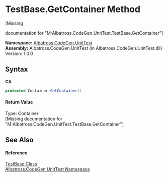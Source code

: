 # TestBase.GetContainer Method 
 

\[Missing <summary> documentation for "M:Albatross.CodeGen.UnitTest.TestBase.GetContainer"\]

**Namespace:**&nbsp;<a href="N_Albatross_CodeGen_UnitTest.md">Albatross.CodeGen.UnitTest</a><br />**Assembly:**&nbsp;Albatross.CodeGen.UnitTest (in Albatross.CodeGen.UnitTest.dll) Version: 1.0.0

## Syntax

**C#**<br />
``` C#
protected Container GetContainer()
```


#### Return Value
Type: Container<br />\[Missing <returns> documentation for "M:Albatross.CodeGen.UnitTest.TestBase.GetContainer"\]

## See Also


#### Reference
<a href="T_Albatross_CodeGen_UnitTest_TestBase.md">TestBase Class</a><br /><a href="N_Albatross_CodeGen_UnitTest.md">Albatross.CodeGen.UnitTest Namespace</a><br />